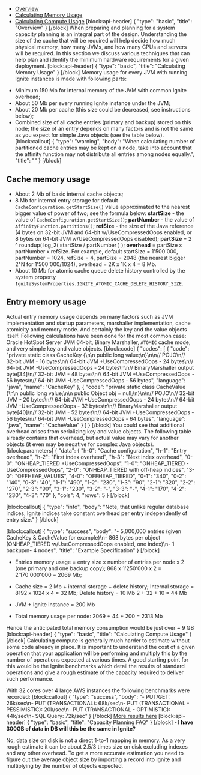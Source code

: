 * [Overview](#overview)
* [Calculating Memory Usage](#calculating-memory-usage)
* [Calculating Compute Usage](#calculating-compute-usage)
[block:api-header]
{
  "type": "basic",
  "title": "Overview"
}
[/block]
When preparing and planning for a system capacity planning is an integral part of the design. Understanding the size of the cache that will be required will help decide how much physical memory, how many JVMs, and how many CPUs and servers will be required. In this section we discuss various techniques that can help plan and identify the minimum hardware requirements for a given deployment.
[block:api-header]
{
  "type": "basic",
  "title": "Calculating Memory Usage"
}
[/block]
Memory usage for every JVM with running Ignite instances is made with following parts:
- Minimum 150 Mb for internal memory of the JVM with common Ignite overhead;
- About 50 Mb per every running Ignite instance under the JVM;
- About 20 Mb per cache (this size could be decreased, see instructions below);
- Combined size of all cache entries (primary and backup) stored on this node; the size of an entry depends on many factors and is not the same as you expect for simple Java objects (see the table below).
[block:callout]
{
  "type": "warning",
  "body": "When calculating number of partitioned cache entries may be kept on a node, take into account that the affinity function may not distribute all entries among nodes equally.",
  "title": ""
}
[/block]
## Cache memory usage

- About 2 Mb of basic internal cache objects;
- 8 Mb for internal entry storage for default `CacheConfiguration.getStartSize()` value approximated to the nearest bigger value of power of two; see the formula below:
**startSize** - the value of `CacheConfiguration.getStartSize()`;
**partNumber** - the value of `AffinityFunction.partitions()`;
**refSize** - the size of the Java reference (4 bytes on 32-bit JVM and 64-bit w/UseCompressedOops enabled, or 8 bytes on 64-bit JVM w/UseCompressedOops disabled);
**partSize** = 2 ^ roundup( log_2( startSize / partNumber ) );
**overhead** = partSize x partNumber x refSize.
For example, default startSize = 1'500'000, partNumber = 1024, refSize = 4, partSize = 2048 (the nearest bigger 2^N for 1'500'000/1024), overhead = 2K x 1K x 4 = 8 Mb.
- About 10 Mb for atomic cache queue delete history controlled by the system property `IgniteSystemProperties.IGNITE_ATOMIC_CACHE_DELETE_HISTORY_SIZE`.

## Entry memory usage

Actual entry memory usage depends on many factors such as JVM implementation and startup parameters, marshaller implementation, cache atomicity and memory mode. And certainly the key and the value objects itself.
Following calculations have been done for the most common case: Oracle HotSpot Server JVM 64-bit, Binary Marshaller, `ATOMIC` cache mode, and very simple key and value objects.
[block:code]
{
  "codes": [
    {
      "code": "private static class CacheKey {\n\n  public long value;\n}\n\n// POJO\n// 32-bit JVM - 16 bytes\n// 64-bit JVM +UseCompressedOops - 24 bytes\n// 64-bit JVM -UseCompressedOops - 24 bytes\n\n// BinaryMarshaller output byte[34]\n// 32-bit JVM - 48 bytes\n// 64-bit JVM +UseCompressedOops - 56 bytes\n// 64-bit JVM -UseCompressedOops - 56 bytes",
      "language": "java",
      "name": "CacheKey"
    },
    {
      "code": "private static class CacheValue {\n\n  public long value;\n\n  public Object obj = null;\n}\n\n// POJO\n// 32-bit JVM - 20 bytes\n// 64-bit JVM +UseCompressedOops - 24 bytes\n// 64-bit JVM -UseCompressedOops - 32 bytes\n\n// BinaryMarshaller output byte[40]\n// 32-bit JVM - 52 bytes\n// 64-bit JVM +UseCompressedOops - 56 bytes\n// 64-bit JVM -UseCompressedOops - 64 bytes",
      "language": "java",
      "name": "CacheValue"
    }
  ]
}
[/block]
You could see that additional overhead arises from serializing key and value objects. The following table already contains that overhead, but actual value may vary for another objects (it even may be negative for complex Java objects).
[block:parameters]
{
  "data": {
    "h-0": "Cache configuration",
    "h-1": "Entry overhead",
    "h-2": "First index overhead",
    "h-3": "Next index overhead",
    "0-0": "ONHEAP_TIERED +UseCompressedOops",
    "1-0": "ONHEAP_TIERED -UseCompressedOops",
    "2-0": "ONHEAP_TIERED with off-heap indices",
    "3-0": "OFFHEAP_VALUES",
    "4-0": "OFFHEAP_TIERED",
    "0-1": "340",
    "0-2": "140",
    "0-3": "40",
    "1-1": "490",
    "1-2": "230",
    "1-3": "90",
    "2-1": "320",
    "2-2": "270",
    "2-3": "90",
    "3-1": "230",
    "3-2": "-",
    "3-3": "-",
    "4-1": "170",
    "4-2": "230",
    "4-3": "70"
  },
  "cols": 4,
  "rows": 5
}
[/block]

[block:callout]
{
  "type": "info",
  "body": "Note, that unlike regular database indices, Ignite indices take constant overhead per entry independently of entry size."
}
[/block]

[block:callout]
{
  "type": "success",
  "body": "- 5,000,000 entries (given CacheKey & CacheValue for example)\n- 868 bytes per object (ONHEAP_TIERED w/UseCompressedOops enabled, one index)\n- 1 backup\n- 4 nodes",
  "title": "Example Specification"
}
[/block]
- Entries memory usage = entry size x number of entries per node x 2 (one primary and one backup copy);
 868 x 1'250'000 x 2 = 2'170'000'000 = 2069 Mb;

- Cache size = 2 Mb + internal storage + delete history;
Internal storage = 8192 x 1024 x 4 = 32 Mb;
Delete history = 10 Mb
2 + 32 + 10 = 44 Mb

- JVM + Ignite instance = 200 Mb

- Total memory usage per node:
2069 + 44 + 200 = 2313 Mb

Hence the anticipated total memory consumption would be just over ~ 9 GB
[block:api-header]
{
  "type": "basic",
  "title": "Calculating Compute Usage"
}
[/block]
Calculating compute is generally much harder to estimate without some code already in place. It is important to understand the cost of a given operation that your application will be performing and multiply this by the number of operations expected at various times. A good starting point for this would be the Ignite benchmarks which detail the results of standard operations and give a rough estimate of the capacity required to deliver such performance.

With 32 cores over 4 large AWS instances the following benchmarks were recorded:
[block:callout]
{
  "type": "success",
  "body": "- PUT/GET: 26k/sec\n- PUT (TRANSACTIONAL): 68k/sec\n- PUT (TRANSACTIONAL - PESSIMISTIC): 20k/sec\n- PUT (TRANSACTIONAL - OPTIMISTIC): 44k/sec\n- SQL Query: 72k/sec"
}
[/block]
[More results here](http://www.gridgain.com/resources/benchmarks/ignite-vs-hazelcast-benchmarks)
[block:api-header]
{
  "type": "basic",
  "title": "Capacity Planning FAQ"
}
[/block]
**- I have 300GB of data in DB will this be the same in Ignite?**

No, data size on disk is not a direct 1-to-1 mapping in memory. As a very rough estimate it can be about 2.5/3 times size on disk excluding indexes and any other overhead. To get a more accurate estimation you need to figure out the average object size by importing a record into Ignite and multiplying by the number of objects expected.